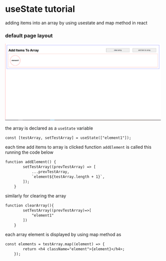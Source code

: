 # useState tutorial
adding items into an array by using usestate and map method in react 

### default page layout
![default layout](/screenshots/default-layout.png)

the array is declared as a ```useState``` variable
```
const [testArray, setTestArray] = useState(["element1"]);
```

each time add items to array is clicked function ```addElement``` is called this running the code below

```
function addElement() {
        setTestArray((prevTestArray) => [
            ...prevTestArray,
            `element${testArray.length + 1}`,
        ]);
    }
```

similarly for clearing the array 
```
function clearArray(){
        setTestArray((prevTestArray)=>[
            "element1"
        ])
    }
```

each array element is displayed by using map method as 
```
const elements = testArray.map((element) => {
        return <h4 className="element">{element}</h4>;
    });
```
